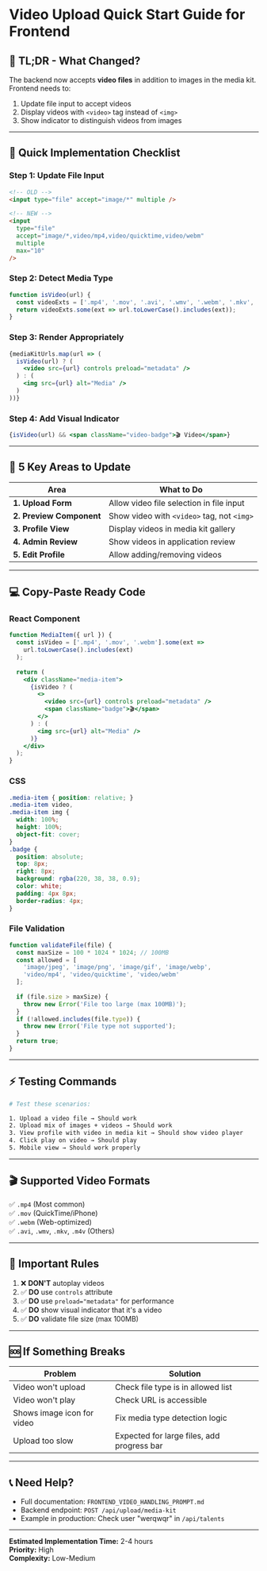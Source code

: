 # Video Upload Quick Start Guide for Frontend

## 🚀 TL;DR - What Changed?

The backend now accepts **video files** in addition to images in the media kit. Frontend needs to:
1. Update file input to accept videos
2. Display videos with `<video>` tag instead of `<img>`
3. Show indicator to distinguish videos from images

---

## 📝 Quick Implementation Checklist

### Step 1: Update File Input
```html
<!-- OLD -->
<input type="file" accept="image/*" multiple />

<!-- NEW -->
<input 
  type="file" 
  accept="image/*,video/mp4,video/quicktime,video/webm"
  multiple 
  max="10"
/>
```

### Step 2: Detect Media Type
```javascript
function isVideo(url) {
  const videoExts = ['.mp4', '.mov', '.avi', '.wmv', '.webm', '.mkv', '.m4v'];
  return videoExts.some(ext => url.toLowerCase().includes(ext));
}
```

### Step 3: Render Appropriately
```jsx
{mediaKitUrls.map(url => (
  isVideo(url) ? (
    <video src={url} controls preload="metadata" />
  ) : (
    <img src={url} alt="Media" />
  )
))}
```

### Step 4: Add Visual Indicator
```jsx
{isVideo(url) && <span className="video-badge">🎬 Video</span>}
```

---

## 🎯 5 Key Areas to Update

| Area | What to Do |
|------|------------|
| **1. Upload Form** | Allow video file selection in file input |
| **2. Preview Component** | Show video with `<video>` tag, not `<img>` |
| **3. Profile View** | Display videos in media kit gallery |
| **4. Admin Review** | Show videos in application review |
| **5. Edit Profile** | Allow adding/removing videos |

---

## 💻 Copy-Paste Ready Code

### React Component
```jsx
function MediaItem({ url }) {
  const isVideo = ['.mp4', '.mov', '.webm'].some(ext => 
    url.toLowerCase().includes(ext)
  );
  
  return (
    <div className="media-item">
      {isVideo ? (
        <>
          <video src={url} controls preload="metadata" />
          <span className="badge">🎬</span>
        </>
      ) : (
        <img src={url} alt="Media" />
      )}
    </div>
  );
}
```

### CSS
```css
.media-item { position: relative; }
.media-item video,
.media-item img { 
  width: 100%; 
  height: 100%; 
  object-fit: cover; 
}
.badge {
  position: absolute;
  top: 8px;
  right: 8px;
  background: rgba(220, 38, 38, 0.9);
  color: white;
  padding: 4px 8px;
  border-radius: 4px;
}
```

### File Validation
```javascript
function validateFile(file) {
  const maxSize = 100 * 1024 * 1024; // 100MB
  const allowed = [
    'image/jpeg', 'image/png', 'image/gif', 'image/webp',
    'video/mp4', 'video/quicktime', 'video/webm'
  ];
  
  if (file.size > maxSize) {
    throw new Error('File too large (max 100MB)');
  }
  if (!allowed.includes(file.type)) {
    throw new Error('File type not supported');
  }
  return true;
}
```

---

## ⚡ Testing Commands

```bash
# Test these scenarios:

1. Upload a video file → Should work
2. Upload mix of images + videos → Should work
3. View profile with video in media kit → Should show video player
4. Click play on video → Should play
5. Mobile view → Should work properly
```

---

## 🎬 Supported Video Formats

✅ `.mp4` (Most common)  
✅ `.mov` (QuickTime/iPhone)  
✅ `.webm` (Web-optimized)  
✅ `.avi`, `.wmv`, `.mkv`, `.m4v` (Others)  

---

## 🚨 Important Rules

1. ❌ **DON'T** autoplay videos
2. ✅ **DO** use `controls` attribute
3. ✅ **DO** use `preload="metadata"` for performance
4. ✅ **DO** show visual indicator that it's a video
5. ✅ **DO** validate file size (max 100MB)

---

## 🆘 If Something Breaks

| Problem | Solution |
|---------|----------|
| Video won't upload | Check file type is in allowed list |
| Video won't play | Check URL is accessible |
| Shows image icon for video | Fix media type detection logic |
| Upload too slow | Expected for large files, add progress bar |

---

## 📞 Need Help?

- Full documentation: `FRONTEND_VIDEO_HANDLING_PROMPT.md`
- Backend endpoint: `POST /api/upload/media-kit`
- Example in production: Check user "werqwqr" in `/api/talents`

---

**Estimated Implementation Time:** 2-4 hours  
**Priority:** High  
**Complexity:** Low-Medium

